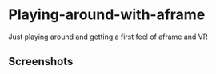 # Playing-around-with-aframe

Just playing around and getting a first feel of aframe and VR

## Screenshots

